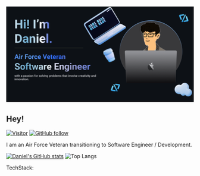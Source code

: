 ![Daniel Banner Image](./github-banner.png)

## Hey! 

[![Visitor](https://visitor-badge.laobi.icu/badge?page_id=dp1p)](https://github.com/dp1p)
[![GitHub follow](https://img.shields.io/github/followers/dp1p.svg?style=social&label=Follow%20Me)](https://github.com/dp1p?tab=followers)

I am an Air Force Veteran transitioning to Software Engineer / Development. 

[![Daniel's GitHub stats](https://github-readme-stats.vercel.app/api?username=dp1p)](https://github.com/dp1p/github-readme-stats) 
![Top Langs](https://github-readme-stats.vercel.app/api/top-langs/?username=dp1p&layout=compact&&langs_count=5)

TechStack:

<!--
**dp1p/dp1p** is a ✨ _special_ ✨ repository because its `README.md` (this file) appears on your GitHub profile.

Here are some ideas to get you started:

- 🔭 I’m currently working on ...
- 🌱 I’m currently learning ...
- 👯 I’m looking to collaborate on ...
- 🤔 I’m looking for help with ...
- 💬 Ask me about ...
- 📫 How to reach me: ...
- 😄 Pronouns: ...
- ⚡ Fun fact: ...
-->
